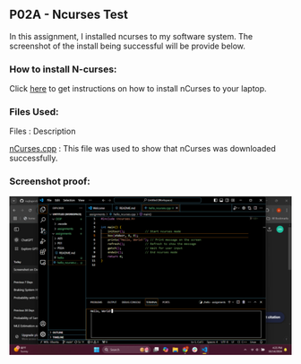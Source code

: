 ## P02A - Ncurses Test

In this assignment, I installed ncurses to my software system. The screenshot of the install being successful will be provide below.

### How to install N-curses:

Click [here](https://github.com/rugbyprof/2143-Object-Oriented-Programming/tree/master/Assignments/08-P02A) to get instructions on how to install nCurses to your laptop.

### Files Used:

Files : Description

[nCurses.cpp](https://github.com/aaniaahh/OOP/blob/main/assignments/P02A/hello_ncurses.cpp) : This file was used to show that nCurses was downloaded successfully.

### Screenshot proof:

![](./img/img.png)